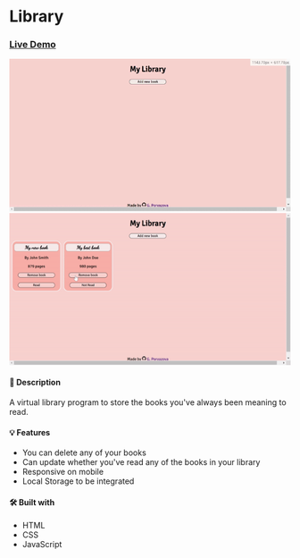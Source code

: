 # Library

### [Live Demo](https://sultanbadri.github.io/virtual-libraryhttps://gabby464.github.io/Library/)

![virtual_library](https://github.com/Gabby464/Library/blob/main/Screenshots/gifs/ezgif.com-gif-maker.gif)
![virtual_library](https://github.com/Gabby464/Library/blob/main/Screenshots/gifs/ezgif.com-gif-maker%20(2).gif)

#### 📝 Description
A virtual library program to store the books you've always been meaning to read. 

#### 💡 Features
* You can delete any of your books
* Can update whether you've read any of the books in your library
* Responsive on mobile
* Local Storage to be integrated

#### 🛠️ Built with
 * HTML
 * CSS
 * JavaScript